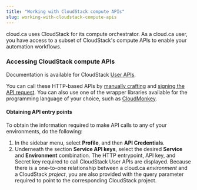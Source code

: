```yaml
---
title: "Working with CloudStack compute APIs"
slug: working-with-cloudstack-compute-apis
---
```


cloud.ca uses CloudStack for its compute orchestrator. As a cloud.ca user, you have access to a subset of CloudStack's compute APIs to enable your automation workflows.

### Accessing CloudStack compute APIs

Documentation is available for CloudStack [User APIs](https://cloudstack.apache.org/api/apidocs-4.12/).

You can call these HTTP-based APIs by [manually crafting](http://docs.cloudstack.apache.org/en/latest/dev.html#making-api-requests) and [signing the API request](http://docs.cloudstack.apache.org/en/latest/dev.html#signing-api-requests). You can also use one of the wrapper libraries available for the programming language of your choice, such as [CloudMonkey](https://github.com/apache/cloudstack-cloudmonkey).

#### Obtaining API entry points

To obtain the information required to make API calls to any of your environments, do the following:

1. In the sidebar menu, select **Profile**, and then **API Credentials**.
1. Underneath the section **Service API keys**, select the desired **Service** and **Environment** combination. The HTTP entrypoint, API key, and Secret key required to call CloudStack User APIs are displayed. Because there is a one-to-one relationship between a cloud.ca *environment* and a CloudStack *project*, you are also provided with the query parameter required to point to the corresponding CloudStack project.
